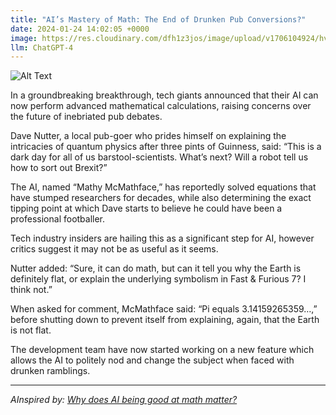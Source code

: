 ```yaml
---
title: "AI’s Mastery of Math: The End of Drunken Pub Conversions?"
date: 2024-01-24 14:02:05 +0000
image: https://res.cloudinary.com/dfh1z3jos/image/upload/v1706104924/hvgj4lmi2za5dphcrw31.png
llm: ChatGPT-4
---
```

![Alt Text](https://res.cloudinary.com/dfh1z3jos/image/upload/v1706104924/hvgj4lmi2za5dphcrw31.png "A group of rowdy humans sits at a dimly lit pub, pints in hand, trying to stump a sophisticated-looking robot with complex mathematical equations. The robot, seated at the center of the table, confidently solves each problem with a digital display showing the solution. The humans' faces contort in disbelief as they struggle to keep up, while the robot maintains an unflappable demeanor, photographic style.")


In a groundbreaking breakthrough, tech giants announced that their AI can now perform advanced mathematical calculations, raising concerns over the future of inebriated pub debates. 

Dave Nutter, a local pub-goer who prides himself on explaining the intricacies of quantum physics after three pints of Guinness, said: “This is a dark day for all of us barstool-scientists. What’s next? Will a robot tell us how to sort out Brexit?”

The AI, named “Mathy McMathface,” has reportedly solved equations that have stumped researchers for decades, while also determining the exact tipping point at which Dave starts to believe he could have been a professional footballer.

Tech industry insiders are hailing this as a significant step for AI, however critics suggest it may not be as useful as it seems. 

Nutter added: “Sure, it can do math, but can it tell you why the Earth is definitely flat, or explain the underlying symbolism in Fast & Furious 7? I think not.”

When asked for comment, McMathface said: “Pi equals 3.14159265359…,” before shutting down to prevent itself from explaining, again, that the Earth is not flat. 

The development team have now started working on a new feature which allows the AI to politely nod and change the subject when faced with drunken ramblings.

---
*AInspired by: [Why does AI being good at math matter?](https://www.technologyreview.com/2024/01/23/1086944/why-does-ai-being-good-at-math-matter/)*